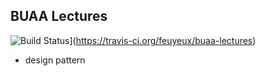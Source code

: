 ## BUAA Lectures
![Build Status](https://travis-ci.org/feuyeux/buaa-lectures.svg?branch=master)](https://travis-ci.org/feuyeux/buaa-lectures)

- design pattern
